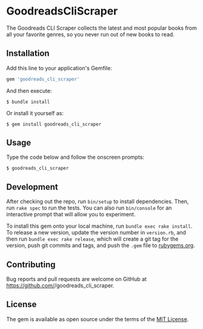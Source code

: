 # GoodreadsCliScraper

The Goodreads CLI Scraper collects the latest and most popular books from all your favorite genres, so you never run out of new books to read. 

## Installation

Add this line to your application's Gemfile:

```ruby
gem 'goodreads_cli_scraper'
```

And then execute:

    $ bundle install

Or install it yourself as:

    $ gem install goodreads_cli_scraper

## Usage

Type the code below and follow the onscreen prompts:

```
$ goodreads_cli_scraper
```

## Development

After checking out the repo, run `bin/setup` to install dependencies. Then, run `rake spec` to run the tests. You can also run `bin/console` for an interactive prompt that will allow you to experiment.

To install this gem onto your local machine, run `bundle exec rake install`. To release a new version, update the version number in `version.rb`, and then run `bundle exec rake release`, which will create a git tag for the version, push git commits and tags, and push the `.gem` file to [rubygems.org](https://rubygems.org).

## Contributing

Bug reports and pull requests are welcome on GitHub at https://github.com/<github username>/goodreads_cli_scraper.


## License

The gem is available as open source under the terms of the [MIT License](https://opensource.org/licenses/MIT).
